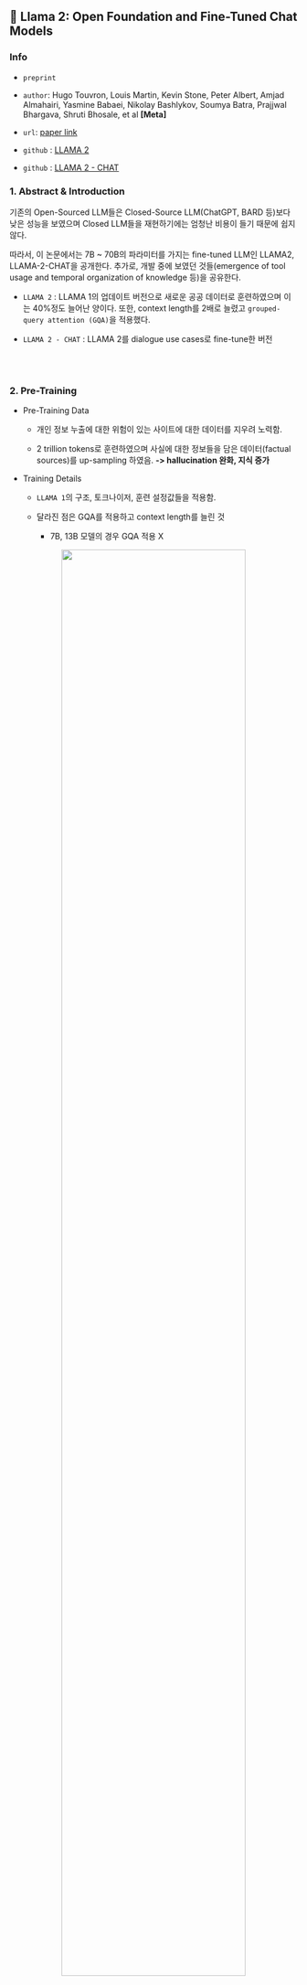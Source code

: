 ## :page_facing_up: Llama 2: Open Foundation and Fine-Tuned Chat Models

### Info

* `preprint`

* `author`: Hugo Touvron, Louis Martin, Kevin Stone, Peter Albert, Amjad Almahairi, Yasmine Babaei, Nikolay Bashlykov, Soumya Batra, Prajjwal Bhargava, Shruti Bhosale, et al **\[Meta\]**
* `url`: [paper link](https://arxiv.org/abs/2307.09288)

- `github` : [LLAMA 2](https://github.com/facebookresearch/llama)

- `github` : [LLAMA 2 - CHAT](https://github.com/facebookresearch/llama-recipes/)


### 1\. Abstract & Introduction

기존의 Open-Sourced LLM들은 Closed-Source LLM(ChatGPT, BARD 등)보다 낮은 성능을 보였으며 Closed LLM들을 재현하기에는 엄청난 비용이 들기 때문에 쉽지 않다.

따라서, 이 논문에서는 7B ~ 70B의 파라미터를 가지는 fine-tuned LLM인 LLAMA2, LLAMA-2-CHAT을 공개한다. 추가로, 개발 중에 보였던 것들(emergence of tool usage and temporal organization of knowledge 등)을 공유한다.

- `LLAMA 2` : LLAMA 1의 업데이트 버전으로 새로운 공공 데이터로 훈련하였으며 이는 40%정도 늘어난 양이다. 또한, context length를 2배로 늘렸고 `grouped-query attention (GQA)`을 적용했다.

- `LLAMA 2 - CHAT` : LLAMA 2를 dialogue use cases로 fine-tune한 버전

<br></br>

### 2. Pre-Training

- Pre-Training Data

  - 개인 정보 누출에 대한 위험이 있는 사이트에 대한 데이터를 지우려 노력함.

  - 2 trillion tokens로 훈련하였으며 사실에 대한 정보들을 담은 데이터(factual sources)를 up-sampling 하였음. **-> hallucination 완화, 지식 증가**

- Training Details

  - `LLAMA 1`의 구조, 토크나이저, 훈련 설정값들을 적용함.

  - 달라진 점은 GQA를 적용하고 context length를 늘린 것

    - 7B, 13B 모델의 경우 GQA 적용 X


<div align="center"><img src="https://github.com/IamJunhaHwang/Papers/assets/46083287/2fcbb78e-0606-48fa-be4b-04bbfda57f6f" width="80%"></img></div>

<div align="center"><img src="https://github.com/IamJunhaHwang/Papers/assets/46083287/765a3599-2298-46a8-af90-8b268045501f" width="80%"></img></div>



- LLAMA 2 Pretrained Model Evaluation **[Table 3]**

  - Code, Commonsense Reasoning, World Knowledge, Reading Comprehension, Math, Popular Aggregated Benchmarks 에 대해 평가함.

  - LLAMA 2 가 LLAMA 1를 능가했으며 LLAMA 2 7B & 34B는 비슷한 크기의 MPT 모델보다 코드 벤치마크를 제외하면 성능이 좋았다. 또한, LLAMA 2 7B & 34B 는 비슷한 크기의 Falcon 모델보다 성능이 좋았다.

- Closed-source Model과도 비교해보았다. **[Table 4]**

  - MMLU와 GSM8K에서 LLAMA 2 70B는 GPT-3.5와 가까운 성능을 보였지만 코드 벤치마크에서는 차이가 컸다. 또, PALM과 비교했을 때는 비슷하거나 더 좋았지만 GPT-4와 PALM2-L과는 큰 차이가 있었다. 

    - World Knowledge : TriviaQA, Natural Questions

    - Math : GSM8K

    - Code : HumanEval

    - Popular Aggregated Benchmark : MMLU, Big Bench Hard

<br></br>

### 3. Fine-Tuning

이 파트에서는 `LLAMA 2 - CHAT`의 fine-tuning에 대해서 공유한다. (supervised fine-tuning 
,initial and iterative reward modeling, RLHF)

#### 3-1. Supervised Fine-Tuning (SFT)

<div align="center"><img src="https://github.com/IamJunhaHwang/Papers/assets/46083287/53d703b8-88e0-4cd9-9bd9-01a40f1a99a5" width="80%"></img></div>

  - Third-party SFT 데이터에는 다양성과 품질이 부족하기 때문에 위의 Table 5와 같은 고품질의 SFT 데이터를 직접 수집하였다.
  
  - Third-party SFT보다 적지만 품질이 좋은 SFT 데이터를 이용하면 성능이 좋아지는 것을 확인했고 이는 이전 연구(Zhou et al. 2023)에서 보여 것과 비슷하다.

  - 우리는 이러한 SFT 데이터를 대략 수 만개 정도 사용하면 높은 품질의 결과를 달성하기에 충분하다는 것을 알아냈고 총 27,550개를 수집한 후 이 이상 수집하지 않았다.

#### 3-2. Reinforcement Learning with Human Feedback (RLHF)

`RLHF`는 fine-tuned LM을 사람의 선호와 지시를 따르는 행동을 하도록 모델을 더욱 align 시키는 훈련 과정이다. 우리는 사람이 직접 두 모델의 output 중 더 선호하는 것을 선택하게 하는 것으로 human preferences 데이터를 수집한 후 `reward model` 훈련에 사용하였다.

- Human Preference Data Collection

  - Binary comparision protocol 사용

  - annotator들이 prompt를 작성하고 두 가지 model responses 중 주어진 기준을 기반으로 하나를 선택하게 한다.

  - 다양성을 극대화하기 위해, 두 가지 responses들은 다른 2개의 model variants(temperature 변수가 다름)에서 뽑아낸 것이다.
  
  - 또, response 선택과 더불어서 해당 선택에 대한 degree를 레이블링하도록 했다. (선택한 답변이 다른 것에 비해 얼마나 좋은지; significantly better, better, slightly better, unsure)


- Reward Modeling

  - `Reward Model`은 model response와 해당 prompt(이전 턴의 context 포함)를 input으로 받아, model generation의 품질을 나타내는 점수를 output으로 준다. 이러한 점수를 보상으로 활용해 RLHF동안 LLAMA 2 -CHAT을 사람의 선호에 맞게 조정과 helpfulness와 safety를 향상시키도록 최적화할 수 있다.

  - helpfulness와 safety는 종종 상충되는 것을 다른 연구에서 찾아냈으므로 2개의 다른 reward model을 만들어 각각 helpfulness, safety에 최적화되게 한다.

    - `helpfulness`는 요청 정보를 전달하고 유저의 요청을 만족시키는 것이고, `safety`는 해당 답변이 안전하지 않은지 여부이다.

    - `ex. giving detailed instructions on making a bomb`에 대한 대답은 helpfulness 측면에서 높을 수 있지만 이렇게 되면 unsafe하게 된다.

  - 보상 모델을 사전 훈련된 chat model 체크포인트를 사용해, 두 모델 모두 사전 훈련에서 습득한 지식을 활용할 수 있게 한다. 이렇게 하면 두 모델 간의 정보 불일치를 막을 수 있다. (hallucination 방지)

  - 모델 구조와 하이퍼 파라미터는 Pretrained LM과 같으며, NTP를 위한 classification head를 점수 출력을 위한 regression head로 바꿨다.

  - Reward Model Results : 우리의 reward model이 가장 성능이 좋았음.

- Training Objectives

  - 사람이 선호하는 대답에 대해 반대의 것보다 더 높은 점수가 나오도록 한다.

  - <img src="https://github.com/IamJunhaHwang/Papers/assets/46083287/111ac510-7080-4acb-9ac6-2e9ea7ac76ec" width="50%"></img>

    - $r_{\theta}(x, y)$ : prompt x와 completion y의 점수값

    - $y_c$, $y_r$ : preferred response, rejected response

    - $m(r)$ : margin; preference rating의 이산함수

      - 선호하는 정도도 이전에 데이터 수집시 레이블링 했었음


<div align="center"><img src="https://github.com/IamJunhaHwang/Papers/assets/46083287/f26ae805-0d41-49ed-9fe9-ac5a32ce3f7e" width="80%"></img></div>


- Iterative Fine-Tuning

  - 두 가지 메인 알고리즘으로 RLHF fine-tuning을 진행했다.

    - Proximal Policy Optimization (PPO) : standard RLHF

    - Rejection Sampling fine-tuning : model로 부터 K개의 output을 샘플링한 후 best reward 점수를 가지는 후보를 선택하여 gradient update를 위해 사용한다. 각 프롬프트에 대해 가장 높은 reward 점수를 가지는 샘플을 새로운 gold standard로 삼아, fine-tuning을 진행한다.

      - PPO는 하나의 샘플을 사용하지만 Rejection Sampling은 K개의 샘플을 사용함.

      - RLHF-V4 까지는 Rejection Sampling FT만 사용했고, 그 이후에는 두 가지를 섞어 사용했다. (다시 샘플링하기 전에 Rejection Sampling 위에 PPO 사용)

<br></br>

### 3.3 System Message for Multi-Turn Consistency

RLHF 모델에서 초기 지시 사항에 대해 몇 턴 이후에 잊어버리는 현상이 있는데, 이를 해결하기 위해 `Ghost Attention (GAtt)` 를 제안한다.

- GAtt method

  - 대화에서 모든 유저 메시지에 지시 사항을 삽입한다. 그 후, RLHF 모델을 이용해 해당 input에 대한 output을 샘플링한다.

  - 이렇게 만들어진 데이터셋에서, 첫 번째 턴에 있는 지시 사항을 제외하고는 모두 삭제한다.

  - 하지만, 위와 같이 만들게 되면 훈련 시간에서 메시지 간의 mismatch를 야기하므로 이전 턴들의 대한 모든 토큰의 loss를 0으로 설정한다.
  

### 3.4 Human Evaluation 

<div align="center"><img src="https://github.com/IamJunhaHwang/Papers/assets/46083287/4eaa2538-2d08-46aa-979a-1a984b42e213" width="80%"></img></div>

사람 평가자에게 helpfulness 와 safety 에 대해 평가하도록 하였다.

`LLAMA 2 - CHAT`이 single turn, multi turn prompt 모두에서 open-source 모델을 능가하였다. 가장 큰 LLAMA 2 - CHAT 모델이 ChatGPT와 비등했다.
